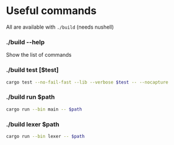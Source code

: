 # Useful commands

All are available with `./build` (needs nushell)

### ./build --help
Show the list of commands

### ./build test \[$test\]
```bash
cargo test --no-fail-fast --lib --verbose $test -- --nocapture
```

### ./build run $path
```bash
cargo run --bin main -- $path
```

### ./build lexer $path
```bash
cargo run --bin lexer -- $path
```
